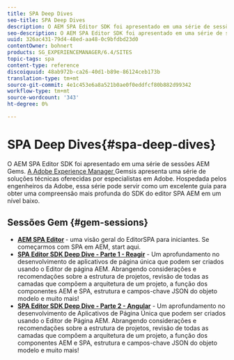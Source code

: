 ```yaml
---
title: SPA Deep Dives
seo-title: SPA Deep Dives
description: O AEM SPA Editor SDK foi apresentado em uma série de sessões AEM Gems. Hospedada pelos engenheiros da Adobe, essa série pode servir como um excelente guia para obter um entendimento mais profundo do SDK do editor SPA AEM em um nível baixo, hospedado pelos engenheiros da Adobe.
seo-description: O AEM SPA Editor SDK foi apresentado em uma série de sessões AEM Gems. Hospedada pelos engenheiros da Adobe, essa série pode servir como um excelente guia para obter um entendimento mais profundo do SDK do editor SPA AEM em um nível baixo, hospedado pelos engenheiros da Adobe.
uuid: 326ac431-79d4-48ed-aa48-0c9bfdbd23d0
contentOwner: bohnert
products: SG_EXPERIENCEMANAGER/6.4/SITES
topic-tags: spa
content-type: reference
discoiquuid: 48ab972b-ca26-40d1-b89e-86124ceb173b
translation-type: tm+mt
source-git-commit: 4e1c453e6a8a521b0ae0f0eddfcf80b882d99342
workflow-type: tm+mt
source-wordcount: '343'
ht-degree: 0%

---
```



# SPA Deep Dives{#spa-deep-dives}

O AEM SPA Editor SDK foi apresentado em uma série de sessões AEM Gems. [A Adobe Experience Manager ](https://helpx.adobe.com/experience-manager/kt/eseminars/gems/aem-index.html) Gemsis apresenta uma série de soluções técnicas oferecidas por especialistas em Adobe. Hospedada pelos engenheiros da Adobe, essa série pode servir como um excelente guia para obter uma compreensão mais profunda do SDK do editor SPA AEM em um nível baixo.

## Sessões Gem {#gem-sessions}

* **[AEM SPA Editor](https://helpx.adobe.com/experience-manager/kt/eseminars/gems/aem-spa-editor.html) [](https://helpx.adobe.com/experience-manager/kt/eseminars/gems/aem-spa-editor.html)**  - uma visão geral do EditorSPA para iniciantes. Se começarmos com SPA em AEM, start aqui.
* **[SPA Editor SDK Deep Dive - Parte 1 - Reagir](https://helpx.adobe.com/experience-manager/kt/eseminars/gems/SPA-Editor-SDK-Deep-Dive-React.html)**  - Um aprofundamento no desenvolvimento de aplicativos de página única que podem ser criados usando o Editor de página AEM. Abrangendo considerações e recomendações sobre a estrutura de projetos, revisão de todas as camadas que compõem a arquitetura de um projeto, a função dos componentes AEM e SPA, estrutura e campos-chave JSON do objeto modelo e muito mais!
* **[SPA Editor SDK Deep Dive - Parte 2 - Angular](https://helpx.adobe.com/experience-manager/kt/eseminars/gems/SPA-Editor-SDK-Deep-Dive-Angular.html)**  - Um aprofundamento no desenvolvimento de Aplicativos de Página Única que podem ser criados usando o Editor de Página AEM. Abrangendo considerações e recomendações sobre a estrutura de projetos, revisão de todas as camadas que compõem a arquitetura de um projeto, a função dos componentes AEM e SPA, estrutura e campos-chave JSON do objeto modelo e muito mais!

